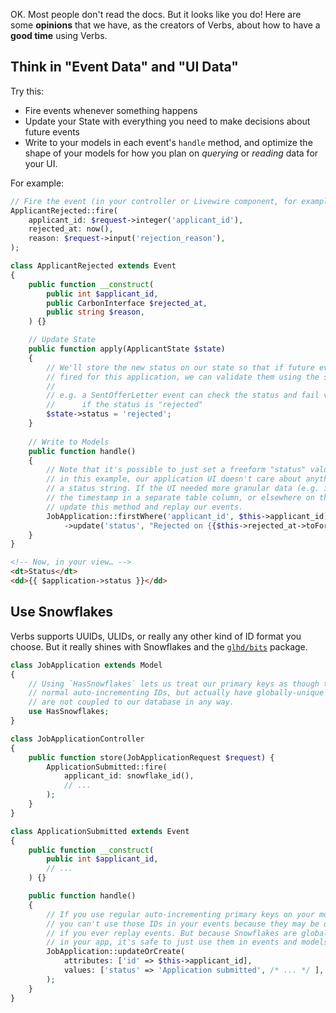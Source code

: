 OK. Most people don't read the docs. But it looks like you do! Here are some **opinions**
that we have, as the creators of Verbs, about how to have a **good time** using Verbs.

## Think in "Event Data" and "UI Data"

Try this:

- Fire events whenever something happens
- Update your State with everything you need to make decisions about future events
- Write to your models in each event's `handle` method, and optimize the shape of your models
  for how you plan on _querying_ or _reading_ data for your UI.

For example:

```php
// Fire the event (in your controller or Livewire component, for example)
ApplicantRejected::fire(
    applicant_id: $request->integer('applicant_id'),
    rejected_at: now(),
    reason: $request->input('rejection_reason'),
);
```

```php
class ApplicantRejected extends Event
{
    public function __construct(
        public int $applicant_id,
        public CarbonInterface $rejected_at,
        public string $reason,
    ) {}

    // Update State
    public function apply(ApplicantState $state)
    {
        // We'll store the new status on our state so that if future events are
        // fired for this application, we can validate them using the status
        // 
        // e.g. a SentOfferLetter event can check the status and fail validation
        //      if the status is "rejected"
        $state->status = 'rejected';
    }
    
    // Write to Models
    public function handle()
    {
        // Note that it's possible to just set a freeform "status" value here, because
        // in this example, our application UI doesn't care about anything other than
        // a status string. If the UI needed more granular data (e.g. if it wanted to show
        // the timestamp in a separate table column, or elsewhere on the page), we could
        // update this method and replay our events. 
        JobApplication::firstWhere('applicant_id', $this->applicant_id)
            ->update('status', "Rejected on {{$this->rejected_at->toFormattedDateString()}}");
    }
}
```

```html
<!-- Now, in your view… -->
<dt>Status</dt>
<dd>{{ $application->status }}</dd>
```

## Use Snowflakes

Verbs supports UUIDs, ULIDs, or really any other kind of ID format you choose. But it really
shines with Snowflakes and the [`glhd/bits`](https://github.com/glhd/bits) package.

```php
class JobApplication extends Model
{
    // Using `HasSnowflakes` lets us treat our primary keys as though they were
    // normal auto-incrementing IDs, but actually have globally-unique IDs that
    // are not coupled to our database in any way.
    use HasSnowflakes;
}
```

```php
class JobApplicationController
{
    public function store(JobApplicationRequest $request) {
        ApplicationSubmitted::fire(
            applicant_id: snowflake_id(),
            // ...
        );
    }
}
```

```php
class ApplicationSubmitted extends Event
{
    public function __construct(
        public int $applicant_id,
        // ...
    ) {}

    public function handle()
    {
        // If you use regular auto-incrementing primary keys on your models,
        // you can't use those IDs in your events because they may be different
        // if you ever replay events. But because Snowflakes are globally unique
        // in your app, it's safe to just use them in events and models.
        JobApplication::updateOrCreate(
            attributes: ['id' => $this->applicant_id],
            values: ['status' => 'Application submitted', /* ... */ ],
        );
    }
}
```
